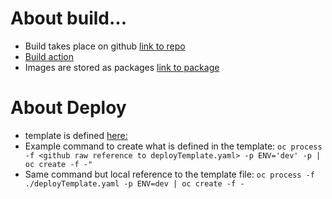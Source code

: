 # About build...

* Build takes place on github [link to repo](https://github.com/bcgov/bcdc-smk)
* [Build action](https://github.com/bcgov/bcdc-smk/blob/master/.github/workflows/build.yaml)
* Images are stored as packages [link to package](https://github.com/bcgov/bcdc-smk/packages/356117)

# About Deploy

* template is defined [here:](https://github.com/bcgov/bcdc-smk/tree/master/openshift/deployTemplate.yaml)
* Example command to create what is defined in the template:
`oc process -f <github raw reference to deployTemplate.yaml> -p ENV='dev' -p | oc create -f -"`
* Same command but local reference to the template file:
`oc process -f ./deployTemplate.yaml -p ENV=dev | oc create -f -`